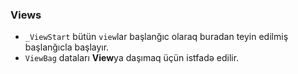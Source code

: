 ### Views
- `_ViewStart` bütün `view`lar başlanğıc olaraq buradan teyin edilmiş başlanğıcla başlayır.
- `ViewBag` dataları **View**ya daşımaq üçün istfadə edilir.


